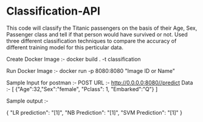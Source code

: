 # Classification-API
This code will classify the Titanic passengers on the basis of their Age, Sex, Passenger class and tell if that person would have survived or not.
Used three different classification techniques to compare the accuracy of different training model for this perticular data.

Create Docker Image :- 
docker build . -t classification

Run Docker Image :-
docker run -p 8080:8080 "Image ID or Name"

Sample Input for postman :-
POST
URL :- http://0.0.0.0:8080//predict
Data :- 
[
 {"Age":32,"Sex":"female", "Pclass": 1, "Embarked":"Q"}	
]

Sample output :-

{
  "LR prediction": "[1]",
  "NB Prediction": "[1]",
  "SVM Prediction": "[1]"
}
